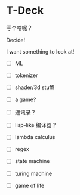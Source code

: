 # T-Deck

写个啥呢？

Decide!

I want something to look at!

- [ ] ML
- [ ] tokenizer

- [ ] shader/3d stuff!
- [ ] a game?

- [ ] 通讯录？
- [ ] lisp-like 编译器？
- [ ] lambda calculus
- [ ] regex
- [ ] state machine
- [ ] turing machine
- [ ] game of life
